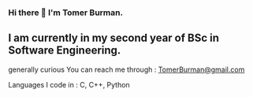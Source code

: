 ### Hi there 👋 I'm Tomer Burman.
## I am currently in my second year of BSc in Software Engineering.
generally curious
You can reach me through : TomerBurman@gmail.com


Languages I code in : C, C++, Python

<!--
**TomerBurman/TomerBurman** is a ✨ _special_ ✨ repository because its `README.md` (this file) appears on your GitHub profile.

Here are some ideas to get you started:
